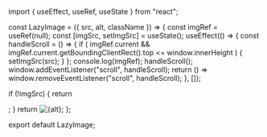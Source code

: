 import { useEffect, useRef, useState } from "react";

const LazyImage = ({ src, alt, className }) => {
  const imgRef = useRef(null);
  const [imgSrc, setImgSrc] = useState();
  useEffect(() => {
    const handleScroll = () => {
      if (
        imgRef.current &&
        imgRef.current.getBoundingClientRect().top <= window.innerHeight
      ) {
        setImgSrc(src);
      }
    };
    console.log(imgRef);
    handleScroll();
    window.addEventListener("scroll", handleScroll);
    return () => window.removeEventListener("scroll", handleScroll);
  }, []);

  if (!imgSrc) {
    return <div className="skeleton" ref={imgRef}></div>;
  }
  return <img src={imgSrc} alt={alt} className={className} />;
};

export default LazyImage;
